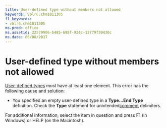 ```yaml
---
title: User-defined type without members not allowed
keywords: vblr6.chm1011305
f1_keywords:
- vblr6.chm1011305
ms.prod: office
ms.assetid: 22579906-b485-695f-924c-12779f30430c
ms.date: 06/08/2017
---
```



# User-defined type without members not allowed

[User-defined types](../Glossary/vbe-glossary.md) must have at least one element. This error has the following cause and solution:



- You specified an empty user-defined type in a  **Type...End Type** definition. Check the **Type** statement for unintended[comment](../Glossary/vbe-glossary.md) delimiters.
    

For additional information, select the item in question and press F1 (in Windows) or HELP (on the Macintosh).

